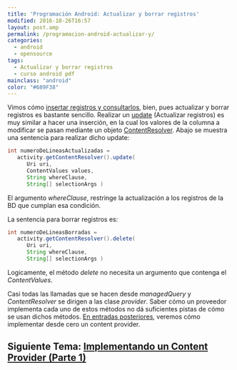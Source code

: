 ```yaml
---
title: 'Programación Android: Actualizar y borrar registros'
modified: 2016-10-26T16:57
layout: post.amp
permalink: /programacion-android-actualizar-y/
categories:
  - android
  - opensource
tags:
  - Actualizar y borrar registros
  - curso android pdf
mainclass: "android"
color: "#689F38"
---
```

Vimos cómo [insertar registros y consultarlos][1], bien, pues actualizar y borrar registros es bastante sencillo. Realizar un [update][2] (Actualizar registros) es muy similar a hacer una inserción, en la cual los valores de la columna a modificar se pasan mediante un objeto [ContentResolver][1]. Abajo se muestra una sentencia para realizar dicho update:

<!--more-->

```java
int numeroDeLineasActualizadas =
   activity.getContentResolver().update(
      Uri uri,
      ContentValues values,
      String whereClause,
      String[] selectionArgs )
```

El argumento *whereClause*, restringe la actualización a los registros de la BD que cumplan esa condición.

La sentencia para borrar registros es:

```java
int numeroDeLineasBorradas =
   activity.getContentResolver().delete(
      Uri uri,
      String whereClause,
      String[] selectionArgs )
```

Logicamente, el método *delete* no necesita un argumento que contenga el *ContentValues*.

Casi todas las llamadas que se hacen desde *managedQuery* y *ContentResolver* se dirigen a las clase *provider*. Saber cómo un proveedor implementa cada uno de estos métodos no dá suficientes pistas de cómo se usan dichos métodos. [En entradas posteriores][3], veremos cómo implementar desde cero un content provider.

## Siguiente Tema: [Implementando un Content Provider (Parte 1)][4]

 [1]: https://elbauldelprogramador.com/programacion-android-insertando
 [2]: https://elbauldelprogramador.com/lenguaje-manipulacion-de-datos-dml
 [3]: https://elbauldelprogramador.com/programacion-android-implementando-un
 [4]: https://elbauldelprogramador.com/programacion-android-implementando-un/
